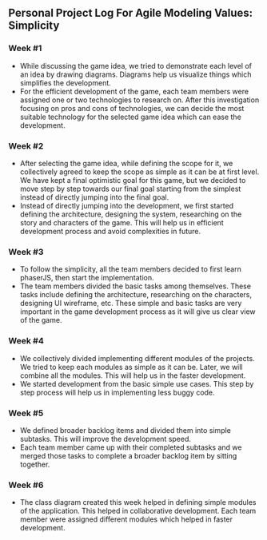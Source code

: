 ## Personal Project Log For Agile Modeling Values: Simplicity

### Week #1
* While discussing the game idea, we tried to demonstrate each level of an idea by drawing diagrams. Diagrams help us visualize things which simplifies the development.
* For the efficient development of the game, each team members were assigned one or two technologies to research on. After this investigation focusing on pros and cons of technologies, we can decide the most suitable technology for the selected game idea which can ease the development.

### Week #2
* After selecting the game idea, while defining the scope for it, we collectively agreed to keep the scope as simple as it can be at first level. We have kept a final optimistic goal for this game, but we decided to move step by step towards our final goal starting from the simplest instead of directly jumping into the final goal.
* Instead of directly jumping into the development, we first started defining the architecture, designing the system, researching on the story and characters of the game. This will help us in efficient development process and avoid complexities in future.

### Week #3
* To follow the simplicity, all the team members decided to first learn phaserJS, then start the implementation.
* The team members divided the basic tasks among themselves. These tasks include defining the architecture, researching on the characters, designing UI wireframe, etc. These simple and basic tasks are very important in the game development process as it will give us clear view of the game.

### Week #4
* We collectively divided implementing different modules of the projects. We tried to keep each modules as simple as it can be. Later, we will combine all the modules. This will help us in the faster development.
* We started development from the basic simple use cases. This step by step process will help us in implementing less buggy code.

### Week #5
* We defined broader backlog items and divided them into simple subtasks. This will improve the development speed.
* Each team member came up with their completed subtasks and we merged those tasks to complete a broader backlog item by sitting together.


### Week #6
* The class diagram created this week helped in defining simple modules of the application. This helped in collaborative development. Each team member were assigned different modules which helped in faster development.
